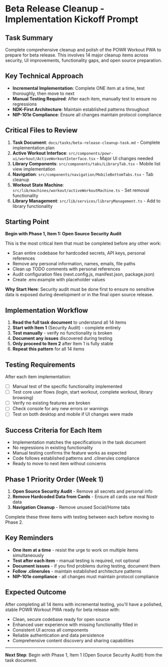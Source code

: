 # Beta Release Cleanup - Implementation Kickoff Prompt

## Task Summary
Complete comprehensive cleanup and polish of the POWR Workout PWA to prepare for beta release. This involves 14 major cleanup items across security, UI improvements, functionality gaps, and open source preparation.

## Key Technical Approach
- **Incremental Implementation**: Complete ONE item at a time, test thoroughly, then move to next
- **Manual Testing Required**: After each item, manually test to ensure no regressions
- **NDK-First Architecture**: Maintain established patterns throughout
- **NIP-101e Compliance**: Ensure all changes maintain protocol compliance

## Critical Files to Review
1. **Task Document**: `docs/tasks/beta-release-cleanup-task.md` - Complete implementation plan
2. **Active Workout Interface**: `src/components/powr-ui/workout/ActiveWorkoutInterface.tsx` - Major UI changes needed
3. **Library Components**: `src/components/tabs/LibraryTab.tsx` - Mobile list view implementation
4. **Navigation**: `src/components/navigation/MobileBottomTabs.tsx` - Tab cleanup
5. **Workout State Machine**: `src/lib/machines/workout/activeWorkoutMachine.ts` - Set removal functionality
6. **Library Management**: `src/lib/services/libraryManagement.ts` - Add to library functionality

## Starting Point
**Begin with Phase 1, Item 1: Open Source Security Audit**

This is the most critical item that must be completed before any other work:
- Scan entire codebase for hardcoded secrets, API keys, personal references
- Remove any personal information, names, emails, file paths
- Clean up TODO comments with personal references
- Audit configuration files (next.config.js, manifest.json, package.json)
- Create .env.example with placeholder values

**Why Start Here**: Security audit must be done first to ensure no sensitive data is exposed during development or in the final open source release.

## Implementation Workflow
1. **Read the full task document** to understand all 14 items
2. **Start with Item 1** (Security Audit) - complete entirely
3. **Test manually** - verify no functionality is broken
4. **Document any issues** discovered during testing
5. **Only proceed to Item 2** after Item 1 is fully stable
6. **Repeat this pattern** for all 14 items

## Testing Requirements
After each item implementation:
- [ ] Manual test of the specific functionality implemented
- [ ] Test core user flows (login, start workout, complete workout, library browsing)
- [ ] Verify no existing features are broken
- [ ] Check console for any new errors or warnings
- [ ] Test on both desktop and mobile if UI changes were made

## Success Criteria for Each Item
- Implementation matches the specifications in the task document
- No regressions in existing functionality
- Manual testing confirms the feature works as expected
- Code follows established patterns and .clinerules compliance
- Ready to move to next item without concerns

## Phase 1 Priority Order (Week 1)
1. **Open Source Security Audit** - Remove all secrets and personal info
2. **Remove Hardcoded Data from Cards** - Ensure all cards use real Nostr data
3. **Navigation Cleanup** - Remove unused Social/Home tabs

Complete these three items with testing between each before moving to Phase 2.

## Key Reminders
- **One item at a time** - resist the urge to work on multiple items simultaneously
- **Test after each item** - manual testing is required, not optional
- **Document issues** - if you find problems during testing, document them
- **Follow .clinerules** - maintain established architecture patterns
- **NIP-101e compliance** - all changes must maintain protocol compliance

## Expected Outcome
After completing all 14 items with incremental testing, you'll have a polished, stable POWR Workout PWA ready for beta release with:
- Clean, secure codebase ready for open source
- Enhanced user experience with missing functionality filled in
- Consistent UI across all components
- Reliable authentication and data persistence
- Comprehensive content discovery and sharing capabilities

---

**Next Step**: Begin with Phase 1, Item 1 (Open Source Security Audit) from the task document.

